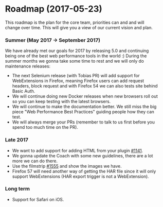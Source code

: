 # Roadmap (2017-05-23)

This roadmap is the plan for the core team, priorities can and and will change over time. This will give you a view of our current vision and plan.

### Summer (May 2017 -> September 2017)

We have already met our goals for 2017 by releasing 5.0 and continuing being one of the best web performance tools in the world :) During the summer months we gonna take some time to rest and we will only do maintenance releases:

 - The next Selenium release (with Tobias PR) will add support for WebExtensions in Firefox, meaning Firefox users can add request headers, block request and with Firefox 54 we can also tests site behind Basic Auth.
 - We will continue doing new Docker releases when new browsers roll out so you can keep testing with the latest browsers.
 - We will continue to make the documentation better. We still miss the big piece "Web Performance Best Practices" guiding people how they can test.
 - We will always merge your PRs (remember to talk to us first before you spend too much time on the PR).

### Late 2017
 - We want to add support for adding HTML from your plugin [#1141](https://github.com/sitespeedio/sitespeed.io/issues/1141).
 - We gonna update the Coach with some new guidelines, there are a lot more we can do there.
 - Use the filmstrip [#1555](https://github.com/sitespeedio/sitespeed.io/issues/1555) and show the images we have.
 - Firefox 57 will need another way of getting the HAR file since it will only support WebExtensions (HAR export trigger is not a WebExtension).

### Long term
 - Support for Safari on iOS.

